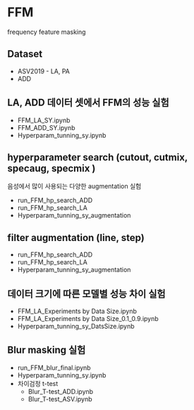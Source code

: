 # FFM
frequency feature masking

## Dataset 
* ASV2019 - LA, PA
* ADD

## LA, ADD 데이터 셋에서 FFM의 성능 실험
* FFM_LA_SY.ipynb
* FFM_ADD_SY.ipynb
* Hyperparam_tunning_sy.ipynb

## hyperparameter search (cutout, cutmix, specaug, specmix )
음성에서 많이 사용되는 다양한 augmentation 실험
* run_FFM_hp_search_ADD
* run_FFM_hp_search_LA
* Hyperparam_tunning_sy_augmentation

## filter augmentation (line, step)
* run_FFM_hp_search_ADD
* run_FFM_hp_search_LA
* Hyperparam_tunning_sy_augmentation


## 데이터 크기에 따른 모델별 성능 차이 실험
* FFM_LA_Experiments by Data Size.ipynb  
* FFM_LA_Experiments by Data Size_0.1_0.9.ipynb  
* Hyperparam_tunning_sy_DatsSize.ipynb


## Blur masking 실험
* run_FFM_blur_final.ipynb
* Hyperparam_tunning_sy.ipynb
* 차이검정 t-test
  * Blur_T-test_ADD.ipynb
  * Blur_T-test_ASV.ipynb
